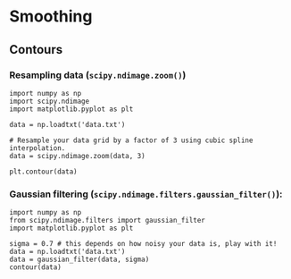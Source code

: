 # Smoothing


## Contours

### Resampling data (`scipy.ndimage.zoom()`)

~~~~
import numpy as np
import scipy.ndimage
import matplotlib.pyplot as plt

data = np.loadtxt('data.txt')

# Resample your data grid by a factor of 3 using cubic spline interpolation.
data = scipy.ndimage.zoom(data, 3)

plt.contour(data)
~~~~

### Gaussian filtering (`scipy.ndimage.filters.gaussian_filter()`):

~~~~
import numpy as np
from scipy.ndimage.filters import gaussian_filter
import matplotlib.pyplot as plt

sigma = 0.7 # this depends on how noisy your data is, play with it!
data = np.loadtxt('data.txt')
data = gaussian_filter(data, sigma)
contour(data)
~~~~
